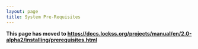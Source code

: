 ```yaml
---
layout: page
title: System Pre-Requisites
---
```


**This page has moved to <https://docs.lockss.org/projects/manual/en/2.0-alpha2/installing/prerequisites.html>**
